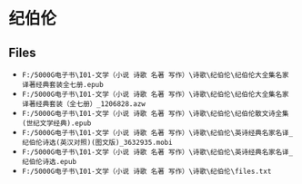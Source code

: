 # 纪伯伦

## Files

- `F:/5000G电子书\I01-文学（小说 诗歌 名著 写作）\诗歌\纪伯伦\纪伯伦大全集名家译著经典套装全七册.epub`
- `F:/5000G电子书\I01-文学（小说 诗歌 名著 写作）\诗歌\纪伯伦\纪伯伦大全集名家译著经典套装（全七册）_1206828.azw`
- `F:/5000G电子书\I01-文学（小说 诗歌 名著 写作）\诗歌\纪伯伦\纪伯伦散文诗全集 (世纪文学经典).epub`
- `F:/5000G电子书\I01-文学（小说 诗歌 名著 写作）\诗歌\纪伯伦\英诗经典名家名译_纪伯伦诗选(英汉对照)(图文版)_3632935.mobi`
- `F:/5000G电子书\I01-文学（小说 诗歌 名著 写作）\诗歌\纪伯伦\英诗经典名家名译_纪伯伦诗选.epub`
- `F:/5000G电子书\I01-文学（小说 诗歌 名著 写作）\诗歌\纪伯伦\files.txt`
